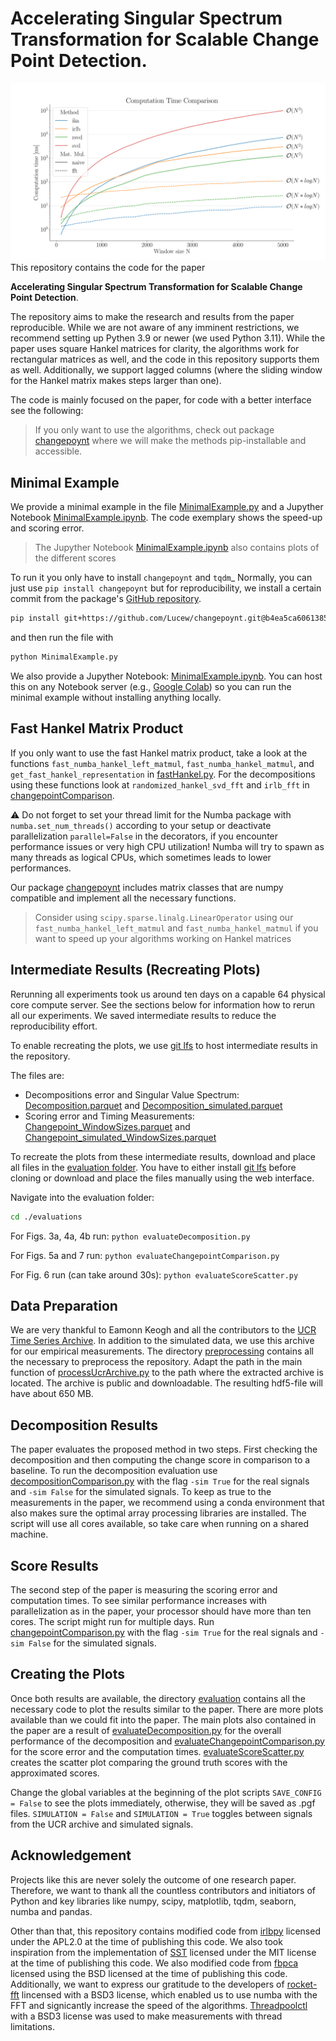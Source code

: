 # Accelerating Singular Spectrum Transformation for Scalable Change Point Detection.
![Computation](images/Changepoint_Computation_Time_simulated.png)
This repository contains the code for the paper 

**Accelerating Singular Spectrum Transformation for Scalable Change Point Detection**.


The repository aims to make the research and results from the paper reproducible. While we are not aware of any 
imminent restrictions, we recommend setting up Pythen 3.9 or newer (we used Python 3.11). While the paper uses square
Hankel matrices for clarity, the algorithms work for rectangular matrices as well, and the code in this repository
supports them as well. Additionally, we support  lagged columns (where the sliding window for the Hankel matrix makes steps larger than one).

The code is mainly focused on the paper, for code with a better interface see the following:

> If you only want to use the algorithms, check out package [changepoynt](https://github.com/Lucew/changepoynt)
> where we will make the methods pip-installable and accessible.

## Minimal Example
We provide a minimal example in the file [MinimalExample.py](MinimalExample.py) and a Jupyther Notebook [MinimalExample.ipynb](MinimalExample.ipynb).
The code exemplary shows the speed-up and scoring error.

> The Jupyther Notebook [MinimalExample.ipynb](MinimalExample.ipynb) also contains plots of the different scores

To run it you only have to install `changepoynt` and `tqdm`_
Normally, you can just use `pip install changepoynt` but for reproducibility, we install a certain
commit from the package's [GitHub repository](https://github.com/Lucew/changepoynt).
```bash
pip install git+https://github.com/Lucew/changepoynt.git@b4ea5ca606138578e2aa785dc921a5fe7af8c07d tqdm
```

and then run the file with
```bash
python MinimalExample.py
```

We also provide a Jupyther Notebook: [MinimalExample.ipynb](MinimalExample.ipynb).
You can host this on any Notebook server (e.g., [Google Colab](https://colab.research.google.com/)) so you can run
the minimal example without installing anything locally.

## Fast Hankel Matrix Product
If you only want to use the fast Hankel matrix product, take a look at the functions `fast_numba_hankel_left_matmul`, 
`fast_numba_hankel_matmul`, and `get_fast_hankel_representation` in [fastHankel.py](utils/fastHankel.py). For the
decompositions using these functions look at `randomized_hankel_svd_fft` and `irlb_fft` in 
[changepointComparison](changepointComparison.py). 

⚠ Do not forget to set your thread limit for the Numba package with `numba.set_num_threads()` according to your setup
or deactivate parallelization `parallel=False` in the decorators,  if you encounter performance issues or very high 
CPU utilization! Numba will try to spawn as many threads as logical CPUs, which sometimes leads to lower performances.


Our package [changepoynt](https://github.com/Lucew/changepoynt) includes matrix classes that are numpy compatible and
implement all the necessary functions.

> Consider using `scipy.sparse.linalg.LinearOperator` using our `fast_numba_hankel_left_matmul` and 
> `fast_numba_hankel_matmul` if you want to speed up your algorithms working on Hankel matrices

## Intermediate Results (Recreating Plots)
Rerunning all experiments took us around ten days on a capable 64 physical core compute server. See the sections
below for information how to rerun all our experiments. We saved intermediate results to reduce the reproducibility effort.

To enable recreating the plots, we use [git lfs](https://docs.github.com/en/repositories/working-with-files/managing-large-files/installing-git-large-file-storage)
to host intermediate results in the repository.

The files are:
- Decompositions error and  Singular Value Spectrum: [Decomposition.parquet](evaluation/Decomposition.parquet) and [Decomposition_simulated.parquet](evaluation/Decomposition_simulated.parquet)
- Scoring error and Timing Measurements: [Changepoint_WindowSizes.parquet](evaluation/Changepoint_WindowSizes.parquet) and [Changepoint_simulated_WindowSizes.parquet](evaluation/Changepoint_simulated_WindowSizes.parquet)

To recreate the plots from these intermediate results, download and place all files in the [evaluation folder](/evaluation).
You have to either install [git lfs](https://docs.github.com/en/repositories/working-with-files/managing-large-files/installing-git-large-file-storage)
before cloning or download and place the files manually using the web interface.

Navigate into the evaluation folder:
```bash
cd ./evaluations
```

For Figs. 3a, 4a, 4b run:
`python evaluateDecomposition.py`

For Figs. 5a and 7 run:
`python evaluateChangepointComparison.py`

For Fig. 6 run (can take around 30s):
`python evaluateScoreScatter.py`

## Data Preparation
We are very thankful to Eamonn Keogh and all the contributors to the 
[UCR Time Series Archive](https://www.cs.ucr.edu/%7Eeamonn/time_series_data_2018/). In addition to the simulated data,
we use this archive for our empirical measurements. The directory [preprocessing](preprocessing/) contains all the
necessary to preprocess the repository. Adapt the path in the main function of 
[processUcrArchive.py](preprocessing/processUcrArchive.py) to the path where the extracted archive is located. The 
archive is public and downloadable. The resulting hdf5-file will have about 650 MB.

## Decomposition Results
The paper evaluates the proposed method in two steps. First checking the decomposition and then computing the change
score in comparison to a baseline. To run the decomposition evaluation use
[decompositionComparison.py](decompositionComparison.py) with the flag `-sim True` for the real signals and `-sim False`
for the simulated signals. To keep as true to the measurements in the paper, we recommend using a conda environment
that also makes sure the optimal array processing libraries are installed. The script will use all cores available, so 
take care when running on a shared machine.

## Score Results
The second step of the paper is measuring the scoring error and computation times. To see similar performance increases
with parallelization as in the paper, your processor should have more than ten cores. The script might run for multiple 
days. Run [changepointComparison.py](changepointComparison.py) with the flag `-sim True` for the real signals and 
`-sim False` for the simulated signals.

## Creating the Plots
Once both results are available, the directory [evaluation](evaluation/) contains all the necessary code to plot the 
results similar to the paper. There are more plots available than we could fit into the paper. The main plots also 
contained in the paper are a result of [evaluateDecomposition.py](evaluation/evaluateDecomposition.py) for the overall 
performance of the decomposition and [evaluateChangepointComparison.py](evaluation/evaluateChangepointComparison.py) 
for the score error and the computation times. [evaluateScoreScatter.py](evaluation/evaluateScoreScatter.py) creates the
scatter plot comparing the ground truth scores with the approximated scores.

Change the global variables at the beginning of the plot scripts 
`SAVE_CONFIG = False` to see the plots immediately, otherwise, they will be saved as .pgf files. `SIMULATION = False` 
and `SIMULATION = True` toggles between signals from the UCR archive and simulated signals.

## Acknowledgement
Projects like this are never solely the outcome of one research paper.
Therefore, we want to thank all the countless contributors and initiators of Python and key libraries like numpy, 
scipy, matplotlib, tqdm, seaborn, numba and pandas.

Other than that, this repository contains modified code from [irlbpy](https://github.com/bwlewis/irlbpy) licensed under
the APL2.0 at the time of publishing this code.
We also took inspiration from the implementation of [SST](https://github.com/statefb/singular-spectrum-transformation)
licensed under the MIT license at the time of publishing this code.
We also modified code from [fbpca](https://github.com/facebookarchive/fbpca) licensed using the BSD licensed at the time
of publishing this code. Additionally, we want to express our gratitude to the developers of
[rocket-fft](https://github.com/styfenschaer/rocket-fft) lincensed with a BSD3 license, which enabled us to use numba
with the FFT and signicantly increase the speed of the algorithms.
[Threadpoolctl](https://github.com/joblib/threadpoolctl) with a BSD3 license was used to make measurements with
thread limitations.
